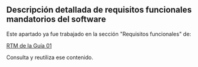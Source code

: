## Descripción detallada de requisitos funcionales mandatorios del software

Este apartado ya fue trabajado en la sección "Requisitos funcionales" de:

[RTM de la Guía 01](../../guide01/requisitos/rtm.md#Especificación-de-requisitos-de-software)

Consulta y reutiliza ese contenido.

